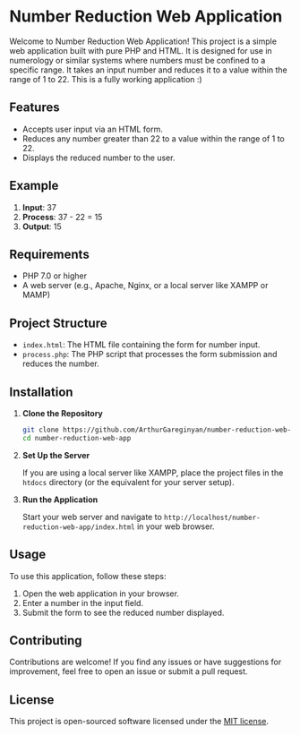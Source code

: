 # Number Reduction Web Application

Welcome to Number Reduction Web Application! This project is a simple web application built with pure PHP and HTML. It is designed for use in numerology or similar systems where numbers must be confined to a specific range. It takes an input number and reduces it to a value within the range of 1 to 22. This is a fully working application :)

## Features

- Accepts user input via an HTML form.
- Reduces any number greater than 22 to a value within the range of 1 to 22.
- Displays the reduced number to the user.

## Example

1. **Input**: 37
2. **Process**: 37 - 22 = 15
3. **Output**: 15

## Requirements

- PHP 7.0 or higher
- A web server (e.g., Apache, Nginx, or a local server like XAMPP or MAMP)

## Project Structure

- `index.html`: The HTML file containing the form for number input.
- `process.php`: The PHP script that processes the form submission and reduces the number.

## Installation

1. **Clone the Repository**

   ```bash
   git clone https://github.com/ArthurGareginyan/number-reduction-web-app.git
   cd number-reduction-web-app
   ```

2. **Set Up the Server**

   If you are using a local server like XAMPP, place the project files in the `htdocs` directory (or the equivalent for your server setup).

3. **Run the Application**

   Start your web server and navigate to `http://localhost/number-reduction-web-app/index.html` in your web browser.

## Usage

To use this application, follow these steps:

1. Open the web application in your browser.
2. Enter a number in the input field.
3. Submit the form to see the reduced number displayed.

## Contributing

Contributions are welcome! If you find any issues or have suggestions for improvement, feel free to open an issue or submit a pull request.

## License

This project is open-sourced software licensed under the [MIT license](LICENSE).
